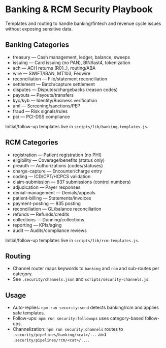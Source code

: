 # Banking & RCM Security Playbook

Templates and routing to handle banking/fintech and revenue cycle issues without exposing sensitive data.

## Banking Categories
- treasury — Cash management, ledger, balance, sweeps
- issuing — Card issuing (no PAN), BIN/last4, tokenization
- ach — ACH returns (R01..), routing/ABA
- wire — SWIFT/IBAN, MT103, Fedwire
- reconciliation — File/statement reconciliation
- settlement — Batch/capture settlement
- disputes — Disputes/chargebacks (reason codes)
- payouts — Payouts/transfers
- kyc/kyb — Identity/Business verification
- aml — Screening/sanctions/PEP
- fraud — Risk signals/rules
- pci — PCI-DSS compliance

Initial/follow-up templates live in `scripts/lib/banking-templates.js`.

## RCM Categories
- registration — Patient registration (no PHI)
- eligibility — Coverage/benefits (status only)
- preauth — Authorizations (codes/statuses)
- charge-capture — Encounter/charge entry
- coding — ICD/CPT/HCPCS validation
- claim-submission — 837 submissions (control numbers)
- adjudication — Payer responses
- denial-management — Denials/appeals
- patient-billing — Statements/invoices
- payment-posting — 835 posting
- reconciliation — GL/balance reconciliation
- refunds — Refunds/credits
- collections — Dunning/collections
- reporting — KPIs/aging
- audit — Audits/compliance reviews

Initial/follow-up templates live in `scripts/lib/rcm-templates.js`.

## Routing
- Channel router maps keywords to `banking` and `rcm` and sub-routes per category.
- See `.security/channels.json` and `scripts/security-channels.js`.

## Usage
- Auto-replies: `npm run security:send` detects banking/rcm and applies safe templates.
- Follow-ups: `npm run security:followups` uses category-based follow-ups.
- Channelization: `npm run security:channels` routes to `.security/pipelines/banking/<cat>/...` and `.security/pipelines/rcm/<cat>/...`.
